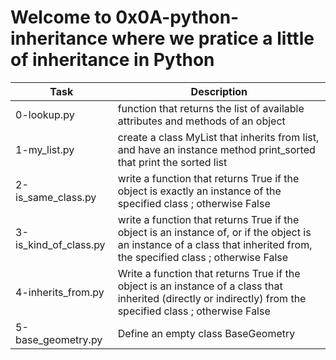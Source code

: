 # Welcome to 0x0A-python-inheritance where we pratice a little of inheritance in Python

| Task | Description |
| ---- | ----------- |
| 0-lookup.py | function that returns the list of available attributes and methods of an object |
| 1-my_list.py | create a class MyList that inherits from list, and have an instance method print_sorted that print the sorted list |
| 2-is_same_class.py | write a function that returns True if the object is exactly an instance of the specified class ; otherwise False |
| 3-is_kind_of_class.py | write a function that returns True if the object is an instance of, or if the object is an instance of a class that inherited from, the specified class ; otherwise False |
| 4-inherits_from.py | Write a function that returns True if the object is an instance of a class that inherited (directly or indirectly) from the specified class ; otherwise False |
| 5-base_geometry.py | Define an empty class BaseGeometry | 
